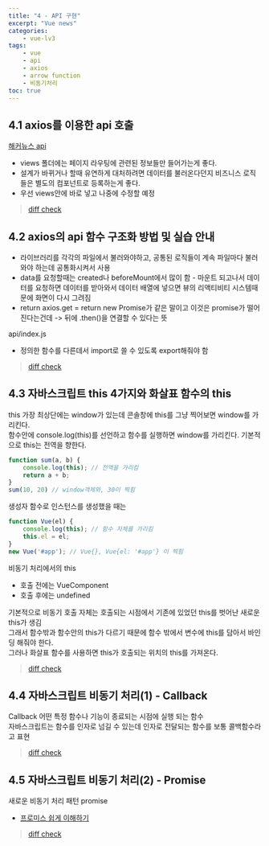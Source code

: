 ```yaml
--- 
title: "4 - API 구현" 
excerpt: "Vue news"
categories: 
    - vue-lv3
tags: 
    - vue
    - api
    - axios
    - arrow function
    - 비동기처리
toc: true
--- 
```


## 4.1 axios를 이용한 api 호출

[해커뉴스 api](https://github.com/tastejs/hacker-news-pwas/blob/master/docs/api.md)

- views 폴더에는 페이지 라우팅에 관련된 정보들만 들어가는게 좋다.  
- 설계가 바뀌거나 할때 유연하게 대처하려면 데이터를 불러온다던지 비즈니스 로직들은 별도의 컴포넌트로 등록하는게 좋다.  
- 우선 views안에 바로 넣고 나중에 수정할 예정

>[diff check](https://github.com/wjddk0909/vue-news/commit/1e9ad6983ef8359e0aed961f6bdd567be08ebb33)

## 4.2 axios의 api 함수 구조화 방법 및 실습 안내

- 라이브러리를 각각의 파일에서 불러와야하고, 공통된 로직들이 계속 파일마다 불러와야 하는데 공통화시켜서 사용  
- data를 요청할때는 created나 beforeMount에서 많이 함 - 마운트 되고나서 데이터를 요청하면 데이터를 받아와서 데이터 배열에 넣으면 뷰의 리액티비티 시스템때문에 화면이 다시 그려짐  
- return axios.get = return new Promise가 같은 말이고 이것은 promise가 떨어진다는건데 -> 뒤에 .then()을 연결할 수 있다는 뜻

api/index.js
- 정의한 함수를 다른데서 import로 쓸 수 있도록 export해줘야 함

>[diff check](https://github.com/wjddk0909/vue-news/commit/06ce74056f9d3f9d2759451e31df0e6f2fe637fd)

## 4.3 자바스크립트 this 4가지와 화살표 함수의 this

this
가장 최상단에는 window가 있는데 콘솔창에 this를 그냥 찍어보면 window를 가리킨다.  
함수안에 console.log(this)를 선언하고 함수를 실행하면 window를 가리킨다. 기본적으로 this는 전역을 향한다.  
```javascript
function sum(a, b) {
    console.log(this); // 전역을 가리킴
    return a + b;
}
sum(10, 20) // window객체와, 30이 찍힘
```

생성자 함수로 인스턴스를 생성했을 때는
```javascript
function Vue(el) {
    console.log(this); // 함수 자체를 가리킴
    this.el = el;
}
new Vue('#app'); // Vue{}, Vue{el: '#app'} 이 찍힘
```

비동기 처리에서의 this
- 호출 전에는 VueComponent
- 호출 후에는 undefined

기본적으로 비동기 호출 자체는 호출되는 시점에서 기존에 있었던 this를 벗어난 새로운 this가 생김  
그래서 함수밖과 함수안의 this가 다르기 때문에 함수 밖에서 변수에 this를 담아서 바인딩 해줘야 한다.  
그러나 화살표 함수를 사용하면 this가 호출되는 위치의 this를 가져온다.  

>[diff check](https://github.com/wjddk0909/vue-news/commit/380ade3516f7e36d2ca98e7ded01f671a0b79090)

## 4.4 자바스크립트 비동기 처리(1) - Callback

Callback
어떤 특정 함수나 기능이 종료되는 시점에 실행 되는 함수  
자바스크립트는 함수를 인자로 넘길 수 있는데 인자로 전달되는 함수를 보통 콜백함수라고 표현

>[diff check](https://github.com/wjddk0909/vue-news/commit/6a724932fde0983c7f219e975add4cf036386bf3)

## 4.5 자바스크립트 비동기 처리(2) - Promise

새로운 비동기 처리 패턴 promise

- [프로미스 쉽게 이해하기](https://joshua1988.github.io/web-development/javascript/promise-for-beginners/)

>[diff check](https://github.com/wjddk0909/vue-news/commit/a6d0d624a94196cf3011115cc93108125248260a)

